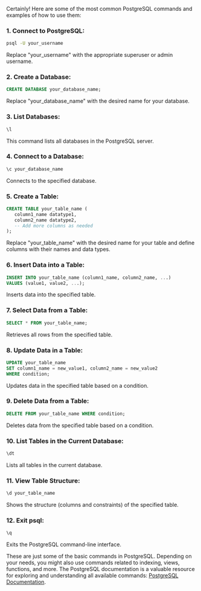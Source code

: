 Certainly! Here are some of the most common PostgreSQL commands and examples of how to use them:

### 1. **Connect to PostgreSQL:**

```bash
psql -U your_username
```

Replace "your_username" with the appropriate superuser or admin username.

### 2. **Create a Database:**

```sql
CREATE DATABASE your_database_name;
```

Replace "your_database_name" with the desired name for your database.

### 3. **List Databases:**

```sql
\l
```

This command lists all databases in the PostgreSQL server.

### 4. **Connect to a Database:**

```sql
\c your_database_name
```

Connects to the specified database.

### 5. **Create a Table:**

```sql
CREATE TABLE your_table_name (
   column1_name datatype1,
   column2_name datatype2,
   -- Add more columns as needed
);
```

Replace "your_table_name" with the desired name for your table and define columns with their names and data types.

### 6. **Insert Data into a Table:**

```sql
INSERT INTO your_table_name (column1_name, column2_name, ...)
VALUES (value1, value2, ...);
```

Inserts data into the specified table.

### 7. **Select Data from a Table:**

```sql
SELECT * FROM your_table_name;
```

Retrieves all rows from the specified table.

### 8. **Update Data in a Table:**

```sql
UPDATE your_table_name
SET column1_name = new_value1, column2_name = new_value2
WHERE condition;
```

Updates data in the specified table based on a condition.

### 9. **Delete Data from a Table:**

```sql
DELETE FROM your_table_name WHERE condition;
```

Deletes data from the specified table based on a condition.

### 10. **List Tables in the Current Database:**

```sql
\dt
```

Lists all tables in the current database.

### 11. **View Table Structure:**

```sql
\d your_table_name
```

Shows the structure (columns and constraints) of the specified table.

### 12. **Exit psql:**

```sql
\q
```

Exits the PostgreSQL command-line interface.

These are just some of the basic commands in PostgreSQL. Depending on your needs, you might also use commands related to indexing, views, functions, and more. The PostgreSQL documentation is a valuable resource for exploring and understanding all available commands: [PostgreSQL Documentation](https://www.postgresql.org/docs/).
